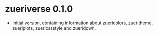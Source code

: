 # zueriverse 0.1.0

* Initial version, containing information about zuericolors, zueritheme, zueriplots, zuericssstyle and zueridown.
